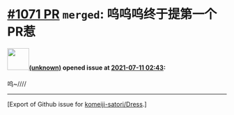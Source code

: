 # [\#1071 PR](https://github.com/komeiji-satori/Dress/pull/1071) `merged`: 呜呜呜终于提第一个PR惹

#### <img src="(unknown)" width="50">[(unknown)]((unknown)) opened issue at [2021-07-11 02:43](https://github.com/komeiji-satori/Dress/pull/1071):

呜~////




-------------------------------------------------------------------------------



[Export of Github issue for [komeiji-satori/Dress](https://github.com/komeiji-satori/Dress).]
